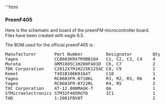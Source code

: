 '''html
### PreenF405

Here is the schematic and board of the preenFM microcontroller board.
Files have been created with eagle 6.5.

The BOM used for the official preenF405 is :
<pre>
Manufacturer       Part Number         Designator        Qty  Desciption                       Case            Top/bot Points
Yageo              CC0603KRX7R9BB104   C1, C2, C3, C4    4    100nF,50V,10%,X7R,0603           0603     SMD    Top     2    
Murata             GRM1885C1H200FA01D  C6, C7            2    20pF,50V,1%,C0G,0603             0603     SMD    Top     2    
TDK Corporation    C2012X7R1H225K125AC C8, C9            2    2.2uF,50V,10%,X7R,0805           0805     SMD    Top     2    
Kemet              T491B106K016AT      C10               1    10uF,16V,10%,1411(B)             1411(B)  SMD    Top     2    
Yageo              RC0603FR-0710KL     R1, R2, R3, R6    4    10K,1%,1/10W,0603                0603     SMD    Top     2    
Yageo              RC0603FR-0722RL     R4, R5            2    22R,1%,1/10W,0603                0603     SMD    Top     2    
TXC Corporation    AT-12.000MAGK-T     QA                1    12MHz,20pF,HC49/US               HC49/US  SMD    Top     2    
STMicroelectronics STM32F405RGT6       IC1               1    STM32F405RGT6,64-LQFP            64-LQFP  SMD    Top     64   
TAD                1-2001FBV0T                           2    1*20 Pins,Pitches 2.54mm,180°                    Bot     20   
</pre>
